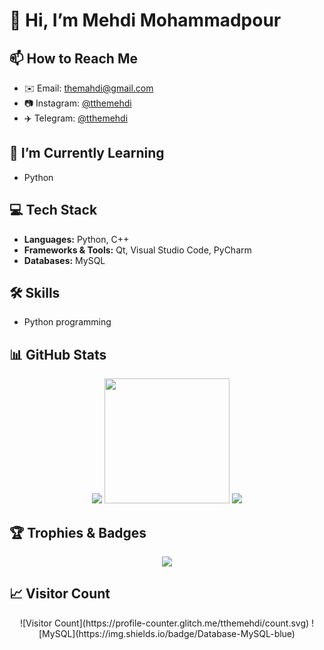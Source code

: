 # 👋 Hi, I’m Mehdi Mohammadpour

## 📫 How to Reach Me
- ✉️ Email: [themahdi@gmail.com](mailto:themahdi@gmail.com)  
- 📷 Instagram: [@tthemehdi](https://instagram.com/tthemehdi)  
- ✈️ Telegram: [@tthemehdi](https://t.me/tthemehdi)

## 🌱 I’m Currently Learning
- Python

## 💻 Tech Stack
- **Languages:** Python, C++  
- **Frameworks & Tools:** Qt, Visual Studio Code, PyCharm  
- **Databases:** MySQL

## 🛠️ Skills
- Python programming

## 📊 GitHub Stats
<p align="center">
    <img src="https://github-readme-stats.vercel.app/api?username=tthemehdi&theme=dark&show_icons=true" />
  <img src="https://media.giphy.com/media/your-gif.gif" width="200" />
  <img src="https://github-readme-stats.vercel.app/api/top-langs/?username=tthemehdi&layout=compact&theme=radical" />

  
</p>

## 🏆 Trophies & Badges
<p align="center">
  <img src="https://github-profile-trophy.vercel.app/?username=tthemehdi&theme=gruvbox" />
</p>

## 📈 Visitor Count
<p align="center">
  ![Visitor Count](https://profile-counter.glitch.me/tthemehdi/count.svg)
  ![MySQL](https://img.shields.io/badge/Database-MySQL-blue)

